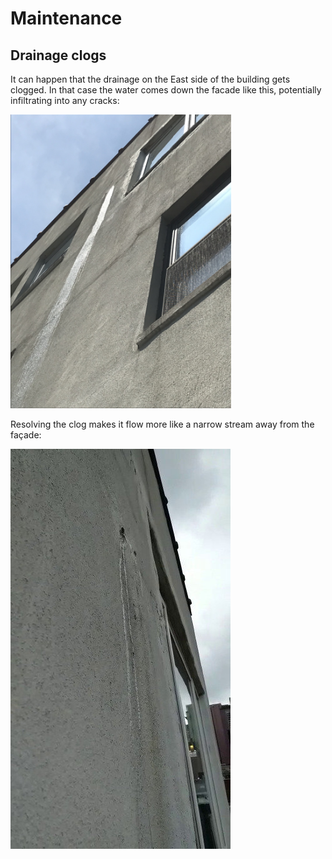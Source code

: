 <style>

img {
  margin: 0 auto;
  max-height: 50%;
  max-width: 70%;
}

</style>

# Maintenance

## Drainage clogs

It can happen that the drainage on the East side of the building gets clogged. 
In that case the water comes down the facade like this, potentially infiltrating 
into any cracks:

![Clog](img/east_clog.jpg)

Resolving the clog makes it flow more like a narrow stream away from the façade:


![Resolved clog](img/east_clog_fixed.jpg)
